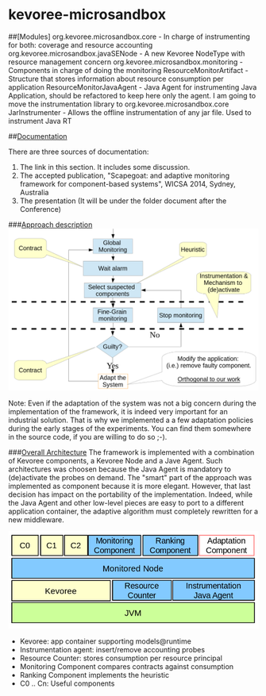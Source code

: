 kevoree-microsandbox
====================


##[Modules]
	org.kevoree.microsandbox.core - In charge of instrumenting for both: coverage and resource accounting
	org.kevoree.microsandbox.javaSENode - A new Kevoree NodeType with resource management concern
	org.kevoree.microsandbox.monitoring - Components in charge of doing the monitoring
	ResourceMonitorArtifact	- Structure that stores information about resource consumption per application
	ResourceMonitorJavaAgent	- Java Agent for instrumenting Java Application, should be refactored to keep here only the agent. I am going to move the instrumentation library to org.kevoree.microsandbox.core
	JarInstrumenter - Allows the offline instrumentation of any jar file. Used to instrument Java RT
	
##[Documentation](https://docs.google.com/document/d/1XofC_g57ZS8WYwFgBW2RBI8EZvxW_kmaPU8AsCftwkw/edit?usp=sharing)

There are three sources of documentation:
1. The link in this section. It includes some discussion.
2. The accepted publication, "Scapegoat: and adaptive monitoring framework for component-based systems", WICSA 2014, Sydney, Australia
3. The presentation (It will be under the folder document after the Conference)

###[Approach description]()
![alt tag](https://raw.githubusercontent.com/dukeboard/kevoree-microsandbox/master/documentation/main-loop.png)

Note: Even if the adaptation of the system was not a big concern during the implementation of the framework, it is indeed very important
for an industrial solution. That is why we implemented a a few adaptation policies during the early stages of the experiments.
You can find them somewhere in the source code, if you are willing to do so ;-). 

###[Overall Architecture]()
The framework is implemented with a combination of Kevoree components, a Kevoree Node and a Jave Agent. Such architectures
was choosen because the Java Agent is mandatory to (de)activate the probes on demand. The "smart" part of the approach was
implemented as component because it is more elegant. However, that last decision has impact on the portability of the
implementation. Indeed, while the Java Agent and other low-level pieces are easy to port to a different application container,
the adaptive algorithm must completely rewritten for a new middleware.

![alt tag](https://raw.githubusercontent.com/dukeboard/kevoree-microsandbox/master/documentation/overall-architecture.png)

* Kevoree: app container supporting models@runtime 
* Instrumentation agent: insert/remove accounting probes
* Resource Counter: stores consumption per resource principal
* Monitoring Component compares contracts against consumption
* Ranking Component implements the heuristic
* C0 .. Cn: Useful components

